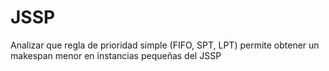 # JSSP
Analizar que regla de prioridad simple (FIFO, SPT, LPT) permite obtener un makespan menor en instancias pequeñas del JSSP
